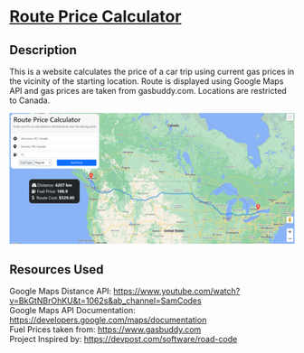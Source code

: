 # [Route Price Calculator](https://routeprice.ca)

## Description
This is a website calculates the price of a car trip using current gas prices in the vicinity of the starting location. Route is displayed using Google Maps API and gas prices are taken from gasbuddy.com. Locations are restricted to Canada.  

![Alt text](routePrice.v2.PNG)
## Resources Used 

Google Maps Distance API: https://www.youtube.com/watch?v=BkGtNBrOhKU&t=1062s&ab_channel=SamCodes <br>
Google Maps API Documentation: https://developers.google.com/maps/documentation <br>
Fuel Prices taken from: https://www.gasbuddy.com <br>
Project Inspired by: https://devpost.com/software/road-code <br>
